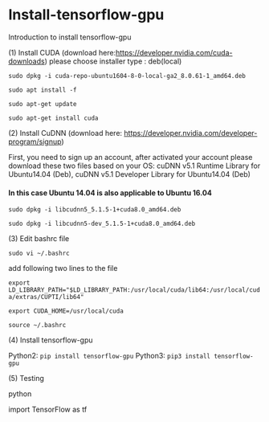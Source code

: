 # Install-tensorflow-gpu
Introduction to install tensorflow-gpu

(1) Install CUDA (download here:https://developer.nvidia.com/cuda-downloads)
please choose installer type : deb(local)

`sudo dpkg -i cuda-repo-ubuntu1604-8-0-local-ga2_8.0.61-1_amd64.deb` 

`sudo apt install -f`

`sudo apt-get update`

`sudo apt-get install cuda`

(2) Install CuDNN (download here: https://developer.nvidia.com/developer-program/signup)

First, you need to sign up an account, after activated your account please download these two files based on your OS: cuDNN v5.1 Runtime Library for Ubuntu14.04 (Deb), 
cuDNN v5.1 Developer Library for Ubuntu14.04 (Deb) 
#### In this case Ubuntu 14.04 is also applicable to Ubuntu 16.04

`sudo dpkg -i libcudnn5_5.1.5-1+cuda8.0_amd64.deb`

`sudo dpkg -i libcudnn5-dev_5.1.5-1+cuda8.0_amd64.deb`

(3) Edit bashrc file

`sudo vi ~/.bashrc`

add following two lines to the file

`export LD_LIBRARY_PATH="$LD_LIBRARY_PATH:/usr/local/cuda/lib64:/usr/local/cuda/extras/CUPTI/lib64"`

`export CUDA_HOME=/usr/local/cuda`

`source ~/.bashrc`

(4) Install tensorflow-gpu

Python2: `pip install tensorflow-gpu`
Python3: `pip3 install tensorflow-gpu`

(5) Testing

python

import TensorFlow as tf
